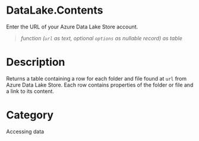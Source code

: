 # DataLake.Contents
Enter the URL of your Azure Data Lake Store account.
> _function (<code>url</code> as text, optional <code>options</code> as nullable record) as table_

# Description 
Returns a table containing a row for each folder and file found at <code>url</code> from Azure Data Lake Store. Each row contains properties of the folder or file and a link to its content.
# Category 
Accessing data
